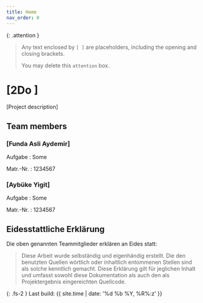 ```yaml
---
title: Home
nav_order: 0
---
```


{: .attention }
> Any text enclosed by `[ ]` are placeholders, including the opening and closing brackets.
>
> You may delete this `attention` box.

# [2Do ]

[Project description]

## Team members

### [Funda Asli Aydemir]


Aufgabe
: Some

Matr.-Nr.
: 1234567

### [Aybüke Yigit]

Aufgabe 
: Some 

Matr.-Nr.
: 1234567

## Eidesstattliche Erklärung

Die oben genannten Teammitglieder erklären an Eides statt:

> Diese Arbeit wurde selbständig und eigenhändig erstellt. Die den benutzten Quellen wörtlich oder inhaltlich entommenen Stellen sind als solche kenntlich gemacht. Diese Erklärung gilt für jeglichen Inhalt und umfasst sowohl diese Dokumentation als auch den als Projektergebnis eingereichten Quellcode.

{: .fs-2 }
Last build: {{ site.time | date: '%d %b %Y, %R%:z' }}